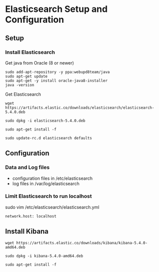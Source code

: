 # Elasticsearch Setup and Configuration

## Setup

### Install Elasticsearch

Get java from Oracle (8 or newer)

```
sudo add-apt-repository -y ppa:webupd8team/java
sudo apt-get update
sudo apt-get -y install oracle-java8-installer
java -version
```

Get Elasticsearch

```
wget https://artifacts.elastic.co/downloads/elasticsearch/elasticsearch-5.4.0.deb 

sudo dpkg -i elasticsearch-5.4.0.deb

sudo apt-get install -f

sudo update-rc.d elasticsearch defaults
```



## Configuration

### Data and Log files

* configuration files in /etc/elasticsearch
* log files in /var/log/elasticsearch


### Limit Elasticsearch to run localhost

sudo vim /etc/elasticsearch/elasticsearch.yml

```
network.host: localhost
```


## Install Kibana


```
wget https://artifacts.elastic.co/downloads/kibana/kibana-5.4.0-amd64.deb

sudo dpkg -i kibana-5.4.0-amd64.deb

sudo apt-get install -f
```

